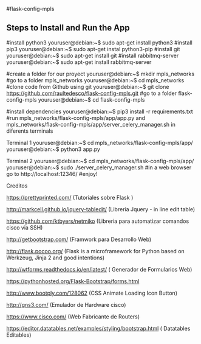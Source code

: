 #flask-config-mpls

Steps to Install and Run the App
---------------------------------------------------------------------------------------------------------------------------------------

#install python3 
youruser@debian:~$ sudo apt-get install python3
#install pip3 
youruser@debian:~$ sudo apt-get instal python3-pip
#install git
youruser@debian:~$ sudo apt-get install git
#install rabbitmq-server
youruser@debian:~$ sudo apt-get install rabbitmq-server 

#create a folder for our proyect
youruser@debian:~$ mkdir mpls_networks
#go to a folder mpls_networks
youruser@debian:~$ cd mpls_networks
#clone code from Github using git
youruser@debian:~$ git clone https://github.com/raultedesco/flask-config-mpls.git
#go to a folder flask-config-mpls
youruser@debian:~$ cd flask-config-mpls

#install dependencies
youruser@debian:~$ pip3 install -r requirements.txt
#run mpls_networks/flask-config-mpls/app/app.py and mpls_networks/flask-config-mpls/app/server_celery_manager.sh in diferents terminals

Terminal 1
youruser@debian:~$ cd mpls_networks/flask-config-mpls/app/
youruser@debian:~$ python3 app.py

Terminal 2
youruser@debian:~$ cd mpls_networks/flask-config-mpls/app/
youruser@debian:~$ sudo ./server_celery_manager.sh
#in a web browser go to http://localhost:12346/
#enjoy!


Creditos

https://prettyprinted.com/ (Tutoriales sobre Flask )

http://markcell.github.io/jquery-tabledit/ (Libreria Jquery - in line edit table)

https://github.com/ktbyers/netmiko (Libreria para automatizar comandos cisco via SSH)

http://getbootstrap.com/ (Framwork para Desarrollo Web)

http://flask.pocoo.org/ (Flask is a microframework for Python based on Werkzeug, Jinja 2 and good intentions)

http://wtforms.readthedocs.io/en/latest/ ( Generador de Formularios Web)

https://pythonhosted.org/Flask-Bootstrap/forms.html

http://www.bootply.com/128062 (CSS Animate Loading Icon Button)

http://gns3.com/ (Emulador de Hardware cisco)

https://www.cisco.com/ (Web Fabricante de Routers)

https://editor.datatables.net/examples/styling/bootstrap.html ( Datatables Editables)
